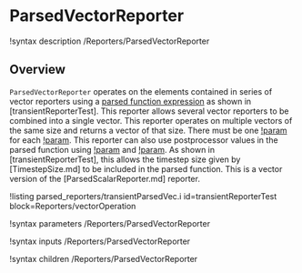 # ParsedVectorReporter

!syntax description /Reporters/ParsedVectorReporter

## Overview

`ParsedVectorReporter` operates on the elements contained in series of vector reporters using a [parsed function expression](MooseParsedFunction.md) as shown in [transientReporterTest].  This reporter allows several vector reporters to be combined into a single vector.  This reporter operates on multiple vectors of the same size and returns a vector of that size.  There must be one [!param](/Reporters/ParsedVectorReporter/reporter_names) for each [!param](/Reporters/ParsedVectorReporter/reporter_symbols).  This reporter can also use postprocessor values in the parsed function using [!param](/Reporters/ParsedVectorReporter/scalar_reporter_names) and [!param](/Reporters/ParsedVectorReporter/scalar_reporter_symbols).  As shown in [transientReporterTest], this allows the timestep size given by [TimestepSize.md] to be included in the parsed function.
This is a vector version of the [ParsedScalarReporter.md] reporter.

!listing parsed_reporters/transientParsedVec.i id=transientReporterTest block=Reporters/vectorOperation

!syntax parameters /Reporters/ParsedVectorReporter

!syntax inputs /Reporters/ParsedVectorReporter

!syntax children /Reporters/ParsedVectorReporter

